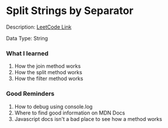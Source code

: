 <h1>Split Strings by Separator</h1>

<p>Description: <a href="https://leetcode.com/problems/split-strings-by-separator/description/"> LeetCode Link</a></p>

<p style=‘color:blue’>Data Type: String</p>

<h3>What I learned</h3>	
    <ol>
		<li>How the join method works</li>
		<li>How the split method works</li>
		<li>How the filter method works</li>	
    </ol>
        
<h3>Good Reminders</h3>	
    <ol>
		<li>How to debug using console.log</li>
		<li>Where to find good information on MDN Docs</li>
		<li>Javascript docs isn't a bad place to see how a method works</li>
	</ol>
